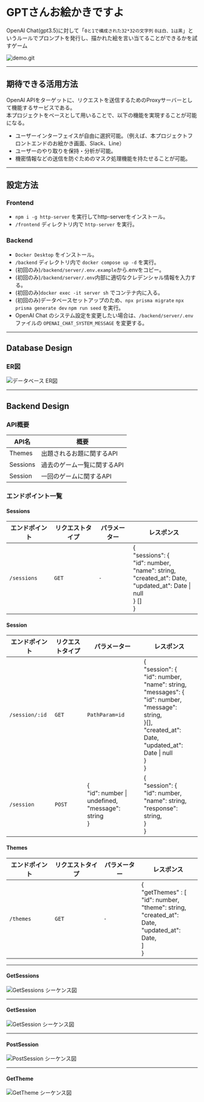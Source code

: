 # GPTさんお絵かきですよ

OpenAI Chat(gpt3.5)に対して「`0と1で構成された32*32の文字列` `0は白、1は黒`」というルールでプロンプトを発行し、描かれた絵を言い当てることができるかを試すゲーム

![demo.git](./docs/demo.gif)


---
## 期待できる活用方法
OpenAI APIをターゲットに、リクエストを送信するためのProxyサーバーとして機能するサービスである。  
本プロジェクトをベースとして用いることで、以下の機能を実現することが可能になる。
- ユーザーインターフェイスが自由に選択可能。（例えば、本プロジェクトフロントエンドのお絵かき画面、Slack、Line）
- ユーザーのやり取りを保持・分析が可能。
- 機密情報などの送信を防ぐためのマスク処理機能を持たせることが可能。

---
## 設定方法

### Frontend
- `npm i -g http-server` を実行してhttp-serverをインストール。
- `/frontend` ディレクトリ内で `http-server` を実行。

### Backend
- `Docker Desktop` をインストール。
- `/backend` ディレクトリ内で `docker compose up -d` を実行。
- (初回のみ)`/backend/server/.env.example`から.envをコピー。
- (初回のみ)`/backend/server/.env`内部に適切なクレデンシャル情報を入力する。
- (初回のみ)`docker exec -it server sh` でコンテナ内に入る。
- (初回のみ)データベースセットアップのため、`npx prisma migrate` `npx prisma generate dev` `npm run seed` を実行。
- OpenAI Chat のシステム設定を変更したい場合は、`/backend/server/.env` ファイルの `OPENAI_CHAT_SYSTEM_MESSAGE` を変更する。

---
## Database Design

### ER図

![データベース ER図](./docs/database/ER.png)


---
## Backend Design

### API概要

| API名 | 概要 |
|-------|------|
| Themes | 出題されるお題に関するAPI |
| Sessions | 過去のゲーム一覧に関するAPI |
| Session | 一回のゲームに関するAPI |

### エンドポイント一覧

#### Sessions

| エンドポイント | リクエストタイプ | パラメーター | レスポンス |
|--------------|--------------|-----------|---------|
| `/sessions` | `GET` | `-` | { <br> "sessions": { <br> "id": number, <br> "name": string, <br> "created_at": Date, <br> "updated_at": Date \| null  <br> } [] <br> } |

#### Session

| エンドポイント | リクエストタイプ | パラメーター | レスポンス |
|--------------|--------------|-----------|---------|
| `/session/:id` | `GET` | `PathParam=id` | { <br> "session": { <br> "id": number, <br> "name": string, <br> "messages": { <br> "id": number, <br> "message": string, <br> }[], <br> "created_at": Date, <br> "updated_at": Date \| null  <br> } <br> } |
| `/session` | `POST` | { <br> "id": number \| undefined, <br> "message": string <br>} | { <br> "session": {<br> "id": number, <br> "name": string, <br> "response": string, <br>  } <br> } |


#### Themes

| エンドポイント | リクエストタイプ | パラメーター | レスポンス |
|--------------|--------------|-----------|---------|
| `/themes` | `GET` | `-` | {<br> "getThemes" : [ <br> "id": number,<br> "theme": string, <br> "created_at": Date, <br> "updated_at": Date, <br>  ]<br>} |

---
#### GetSessions 

![GetSessions シーケンス図](./docs/backend/Common_GetRecord.svg)

---
#### GetSession

![GetSession シーケンス図](./docs/backend/Common_GetRecord.svg)

---
#### PostSession

![PostSession シーケンス図](./docs/backend/PostSession.svg)

---
#### GetTheme

![GetTheme シーケンス図](./docs/backend/Common_GetRecord.svg)

